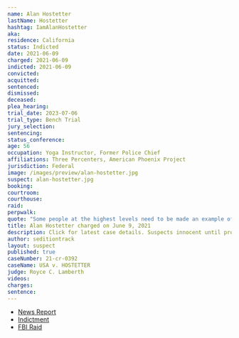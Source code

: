 ```yaml
---
name: Alan Hostetter
lastName: Hostetter
hashtag: IamAlanHostetter
aka:
residence: California
status: Indicted
date: 2021-06-09
charged: 2021-06-09
indicted: 2021-06-09
convicted:
acquitted:
sentenced:
dismissed:
deceased:
plea_hearing:
trial_date: 2023-07-06
trial_type: Bench Trial
jury_selection:
sentencing:
status_conference:
age: 56
occupation: Yoga Instructor, Former Police Chief
affiliations: Three Percenters, American Phoenix Project
jurisdiction: Federal
image: /images/preview/alan-hostetter.jpg
suspect: alan-hostetter.jpg
booking:
courtroom:
courthouse:
raid:
perpwalk:
quote: "Some people at the highest levels need to be made an example of with an execution or two or three."
title: Alan Hostetter charged on June 9, 2021
description: Click for latest case details. Suspects innocent until proven guilty.
author: seditiontrack
layout: suspect
published: true
caseNumber: 21-cr-0392
caseName: USA v. HOSTETTER
judge: Royce C. Lamberth
videos:
charges:
sentence:
---
```

- [News Report](https://www.thedailybeast.com/alan-hostetter-california-stop-the-steal-organizer-indicted-for-conspiracy)
- [Indictment](https://storage.courtlistener.com/recap/gov.uscourts.dcd.232192/gov.uscourts.dcd.232192.210.0.pdf)
- [FBI Raid](https://www.cnn.com/2021/02/03/politics/fbi-raids-capitol-attack-investigation/index.html)

